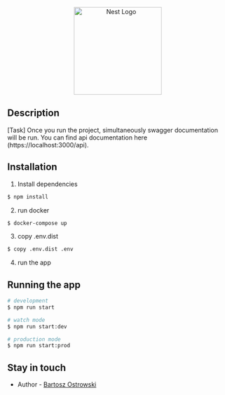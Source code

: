 <p align="center">
  <a href="http://nestjs.com/" target="blank"><img src="https://nestjs.com/img/logo-small.svg" width="200" alt="Nest Logo" /></a>
</p>

[circleci-image]: https://img.shields.io/circleci/build/github/nestjs/nest/master?token=abc123def456
[circleci-url]: https://circleci.com/gh/nestjs/nest

## Description

[Task]
Once you run the project, simultaneously swagger documentation will be run. You can find api documentation here (https://localhost:3000/api).

## Installation

1. Install dependencies

```bash
$ npm install
```

2. run docker

```bash
$ docker-compose up
```

3. copy .env.dist

```bash
$ copy .env.dist .env
```

4. run the app

## Running the app

```bash
# development
$ npm run start

# watch mode
$ npm run start:dev

# production mode
$ npm run start:prod
```

## Stay in touch

- Author - [Bartosz Ostrowski](ostrowskibartosz85@gmail.com)
